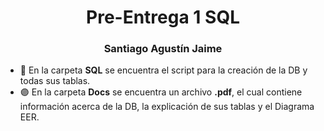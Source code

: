 <h1 align="center">Pre-Entrega 1 SQL</h1>
<h3 align="center">Santiago Agustín Jaime</h3>

- 🌱 En la carpeta **SQL** se encuentra el script para la creación de la DB y todas sus tablas.
- 🟣 En la carpeta **Docs** se encuentra un archivo **.pdf**, el cual contiene información acerca de la DB, la explicación de sus tablas y el Diagrama EER.
